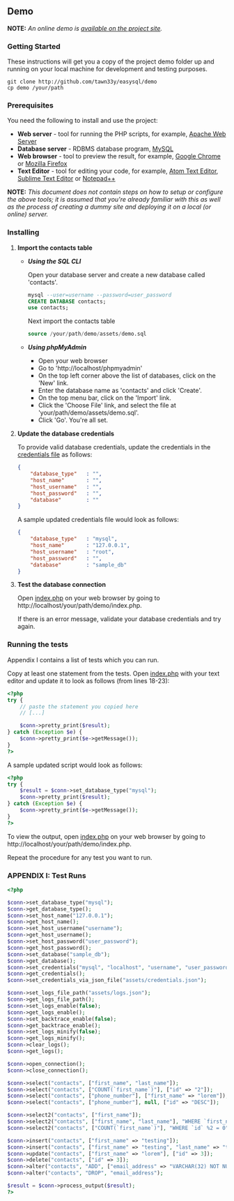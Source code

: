 ## Demo
**NOTE:** *An online demo is [available on the project site](https://tawn33y.github.io/EasySQL#demo).*

### Getting Started
These instructions will get you a copy of the project demo folder up and running on your local machine for development and testing purposes.
```shell
git clone http://github.com/tawn33y/easysql/demo
cp demo /your/path
```

### Prerequisites
You need the following to install and use the project:
- **Web server** - tool for running the PHP scripts, for example, [Apache Web Server](https://httpd.apache.org/download.cgi)
- **Database server** - RDBMS database program, [MySQL](https://dev.mysql.com/downloads/installer/)
- **Web browser** - tool to preview the result, for example, [Google Chrome](https://support.google.com/chrome/answer/95346) or [Mozilla Firefox](https://www.mozilla.org/en-US/firefox/new/)
- **Text Editor** - tool for editing your code, for example, [Atom Text Editor](https://atom.io/), [Sublime Text Editor](https://www.sublimetext.com/3) or [Notepad++](https://notepad-plus-plus.org/download/v7.4.1.html)

**NOTE:** *This document does not contain steps on how to setup or configure the above tools; it is assumed that you're already familiar with this as well as the process of creating a dummy site and deploying it on a local (or online) server.*

### Installing
1. **Import the contacts table**

	- ***Using the SQL CLI***

		Open your database server and create a new database called 'contacts'.
		```sql
		mysql --user=username --password=user_password
		CREATE DATABASE contacts;
		use contacts;
		```
		Next import the contacts table
		```sql
		source /your/path/demo/assets/demo.sql
		```

	- ***Using phpMyAdmin***

		- Open your web browser
		- Go to 'http://localhost/phpmyadmin'
		- On the top left corner above the list of databases, click on the 'New' link.
		- Enter the database name as 'contacts' and click 'Create'.
		- On the top menu bar, click on the 'Import' link.
		- Click the 'Choose File' link, and select the file at 'your/path/demo/assets/demo.sql'.
		- Click 'Go'. You're all set.

2. **Update the database credentials**

	To provide valid database credentials, update the credentials in the [credentials file](assets/credentials.json) as follows:
	```json
	{
		"database_type"   : "",
		"host_name"       : "",
		"host_username"   : "",
		"host_password"   : "",
		"database"        : ""
	}
	```
	A sample updated credentials file would look as follows:
	```json
	{
		"database_type"   : "mysql",
		"host_name"       : "127.0.0.1",
		"host_username"   : "root",
		"host_password"   : "",
		"database"        : "sample_db"
	}
	```

3. **Test the database connection**

	Open [index.php](index,php) on your web browser by going to http://localhost/your/path/demo/index.php.

	If there is an error message, validate your database credentials and try again.

### Running the tests
Appendix I contains a list of tests which you can run.

Copy at least one statement from the tests. Open [index.php](index,php) with your text editor and update it to look as follows (from lines 18-23):
```php
<?php
try {
	// paste the statement you copied here
	// [...]

	$conn->pretty_print($result);
} catch (Exception $e) {
	$conn->pretty_print($e->getMessage());
}
?>
```
A sample updated script would look as follows:
```php
<?php
try {
	$result = $conn->set_database_type("mysql");
	$conn->pretty_print($result);
} catch (Exception $e) {
	$conn->pretty_print($e->getMessage());
}
?>
```
To view the output, open [index.php](index,php) on your web browser by going to http://localhost/your/path/demo/index.php.

Repeat the procedure for any test you want to run.

### APPENDIX I: Test Runs
```php
<?php

$conn->set_database_type("mysql");
$conn->get_database_type();
$conn->set_host_name("127.0.0.1");
$conn->get_host_name();
$conn->set_host_username("username");
$conn->get_host_username();
$conn->set_host_password("user_password");
$conn->get_host_password();
$conn->set_database("sample_db");
$conn->get_database();
$conn->set_credentials("mysql", "localhost", "username", "user_password", "sample_db");
$conn->get_credentials();
$conn->set_credentials_via_json_file("assets/credentials.json");

$conn->set_logs_file_path("assets/logs.json");
$conn->get_logs_file_path();
$conn->set_logs_enable(false);
$conn->get_logs_enable();
$conn->set_backtrace_enable(false);
$conn->get_backtrace_enable();
$conn->set_logs_minify(false);
$conn->get_logs_minify();
$conn->clear_logs();
$conn->get_logs();

$conn->open_connection();
$conn->close_connection();

$conn->select("contacts", ["first_name", "last_name"]);
$conn->select("contacts", ["COUNT(`first_name`)"], ["id" => "2"]);
$conn->select("contacts", ["phone_number"], ["first_name" => "lorem"]);
$conn->select("contacts", ["phone_number"], null, ["id" => "DESC"]);

$conn->select2("contacts", ["first_name"]);
$conn->select2("contacts", ["first_name", "last_name"], "WHERE `first_name` LIKE 'lorem' && `id` %2 = 0 ORDER BY `id` DESC");
$conn->select2("contacts", ["COUNT(`first_name`)"], "WHERE `id` %2 = 0");

$conn->insert("contacts", ["first_name" => "testing"]);
$conn->insert("contacts", ["first_name" => "testing", "last_name" => "testing", "phone_number" => "0"]);
$conn->update("contacts", ["first_name" => "lorem"], ["id" => 3]);
$conn->delete("contacts", ["id" => 3]);
$conn->alter("contacts", "ADD", ["email_address" => "VARCHAR(32) NOT NULL DEFAULT '0'"]);
$conn->alter("contacts", "DROP", "email_address");

$result = $conn->process_output($result);
?>
```
